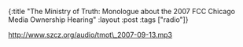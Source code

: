 {:title "The Ministry of Truth: Monologue about the 2007 FCC Chicago Media Ownership Hearing"
:layout :post
:tags  ["radio"]}

<http://www.szcz.org/audio/tmot\_2007-09-13.mp3>

